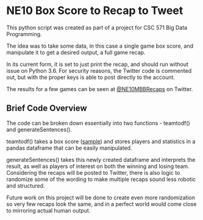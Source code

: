 # NE10 Box Score to Recap to Tweet

This python script was created as part of a project for CSC 571 Big Data Programming.

The idea was to take some data, in this case a single game box score, and manipulate it to get a desired output, a full game recap.

In its current form, it is set to just print the recap, and should run without issue on Python 3.6. For security reasons, the Twitter code is commented out, but with the proper keys is able to post directly to the account.

The results for a few games can be seen at [@NE10MBBRecaps](http://twitter.com/ne10mbbrecaps) on Twitter.


## Brief Code Overview

The code can be broken down essentially into two functions - teamtodf() and generateSentences().

teamtodf() takes a box score ([sample](http://www.northeast10.org/sports/mbkb/2017-18/boxscores/20180110_u3ny.xml)) and stores players and statistics in a pandas dataframe that can be easily manipulated.

generateSentences() takes this newly created dataframe and interprets the result, as well as players of interest on both the winning and losing team. Considering the recaps will be posted to Twitter, there is also logic to randomize some of the wording to make multiple recaps sound less robotic and structured. 

Future work on this project will be done to create even more randomization so very few recaps look the same, and in a perfect world would come close to mirroring actual human output.

